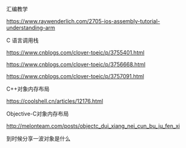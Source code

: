 汇编教学



<https://www.raywenderlich.com/2705-ios-assembly-tutorial-understanding-arm>



C 语言调用栈



<https://www.cnblogs.com/clover-toeic/p/3755401.html>

<https://www.cnblogs.com/clover-toeic/p/3756668.html>

https://www.cnblogs.com/clover-toeic/p/3757091.html



C++对象内存布局



<https://coolshell.cn/articles/12176.html>



Objective-C对象内存布局



http://melonteam.com/posts/objectc_dui_xiang_nei_cun_bu_ju_fen_xi



到时候分享一波对象是什么